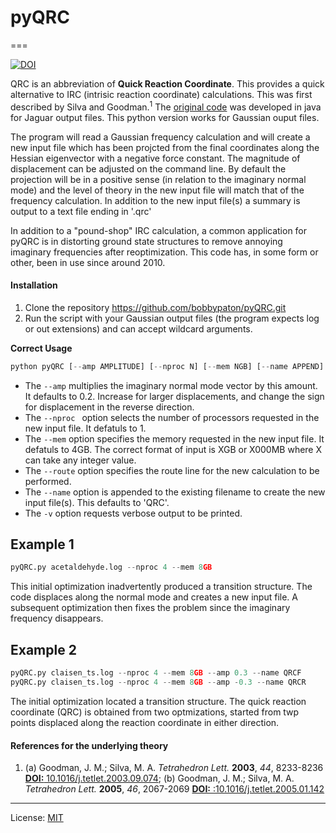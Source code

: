 # pyQRC
===

[![DOI](https://zenodo.org/badge/138228684.svg)](https://zenodo.org/badge/latestdoi/138228684)

QRC is an abbreviation of **Quick Reaction Coordinate**. This provides a quick alternative to IRC (intrisic reaction coordinate) calculations. This was first described by Silva and Goodman.<sup>1</sup> The [original code](http://www-jmg.ch.cam.ac.uk/software/QRC/) was developed in java for Jaguar output files. This python version works for Gaussian ouput files.

The program will read a Gaussian frequency calculation and will create a new input file which has been projcted from the final coordinates along the Hessian eigenvector with a negative force constant. The magnitude of displacement can be adjusted on the command line. By default the projection will be in a positive sense (in relation to the imaginary normal mode) and the level of theory in the new input file will match that of the frequency calculation. In addition to the new input file(s) a summary is output to a text file ending in '.qrc'

In addition to a "pound-shop" IRC calculation, a common application for pyQRC is in distorting ground state structures to remove annoying imaginary frequencies after reoptimization. This code has, in some form or other, been in use since around 2010.

#### Installation
1. Clone the repository https://github.com/bobbypaton/pyQRC.git
2. Run the script with your Gaussian output files (the program expects log or out extensions) and can accept wildcard arguments.

**Correct Usage**

```python
python pyQRC [--amp AMPLITUDE] [--nproc N] [--mem NGB] [--name APPEND] [--route 'B3LYP/6-31G*'] [-v] <gaussian_output_file(s)>
```

*	The `--amp` multiplies the imaginary normal mode vector by this amount. It defaults to 0.2. Increase for larger displacements, and change the sign for displacement in the reverse direction.
*	The `--nproc ` option selects the number of processors requested in the new input file. It defatuls to 1.
*	The `--mem` option specifies the memory requested in the new input file. It defatuls to 4GB. The correct format of input is XGB or X000MB where X can take any integer value. 
*	The `--route` option specifies the route line for the new calculation to be performed. 
*	The `--name` option is appended to the existing filename to create the new input file(s). This defaults to 'QRC'.
*	The `-v` option requests verbose output to be printed.


## Example 1

```python
pyQRC.py acetaldehyde.log --nproc 4 --mem 8GB
```

This initial optimization inadvertently produced a transition structure. The code displaces along the normal mode and creates a new input file. A subsequent optimization then fixes the problem since the imaginary frequency disappears.


## Example 2

```python
pyQRC.py claisen_ts.log --nproc 4 --mem 8GB --amp 0.3 --name QRCF
pyQRC.py claisen_ts.log --nproc 4 --mem 8GB --amp -0.3 --name QRCR
```

The initial optimization located a transition structure. The quick reaction coordinate (QRC) is obtained from two optmizations, started from twp points displaced along the reaction coordinate in either direction. 


#### References for the underlying theory
1. (a) Goodman, J. M.; Silva, M. A. *Tetrahedron Lett.* **2003**, *44*, 8233-8236 [**DOI:** 10.1016/j.tetlet.2003.09.074](http://dx.doi.org/10.1016/j.tetlet.2003.09.074); (b) Goodman, J. M.; Silva, M. A. *Tetrahedron Lett.* **2005**, *46*, 2067-2069 [**DOI:** :10.1016/j.tetlet.2005.01.142](http://dx.doi.org/:10.1016/j.tetlet.2005.01.142)

---
License: [MIT](https://opensource.org/licenses/MIT)

